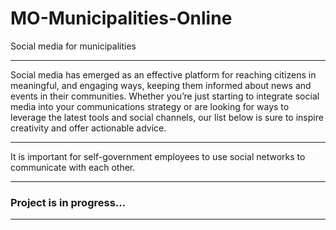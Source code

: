 # MO-Municipalities-Online
Social media for municipalities
*** 
Social media has emerged as an effective platform for reaching citizens in meaningful, and engaging ways, keeping them informed about news and events in their communities. Whether you’re just starting to integrate social media into your communications strategy or are looking for ways to leverage the latest tools and social channels, our list below is sure to inspire creativity and offer actionable advice.
*** 

It is important for self-government employees to use social networks to communicate with each other.

*** 

### Project is in progress...

***
